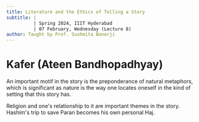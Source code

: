 ```yaml
---
title: Literature and the Ethics of Telling a Story
subtitle: |
          | Spring 2024, IIIT Hyderabad
          | 07 February, Wednesday (Lecture 8)
author: Taught by Prof. Sushmita Banerji
---
```


# Kafer (Ateen Bandhopadhyay)
An important motif in the story is the preponderance of natural metaphors, which is significant as nature is the way one locates oneself in the kind of setting that this story has.

Religion and one's relationship to it are important themes in the story. Hashim's trip to save Paran becomes his own personal Haj.
